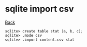 # sqlite import csv

[Back](../index.md#sqlite)

```
sqlite> create table stat (a, b, c);
sqlite> .mode csv
sqlite> .import content.csv stat
```

